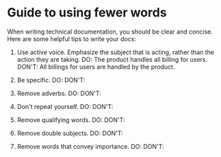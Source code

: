 # Guide to using fewer words

When writing technical documentation, you should be clear and concise. Here are some helpful tips to write your docs:

1. Use active voice. Emphasize the subject that is acting, rather than the action they are taking.
DO: The product handles all billing for users.
DON'T: All billings for users are handled by the product.

2. Be specific.
DO: 
DON'T: 

3. Remove adverbs.
DO: 
DON'T: 

4. Don't repeat yourself.
DO: 
DON'T: 

5. Remove qualifying words.
DO: 
DON'T: 

6. Remove double subjects.
DO: 
DON'T: 

7. Remove words that convey importance.
DO: 
DON'T: 
